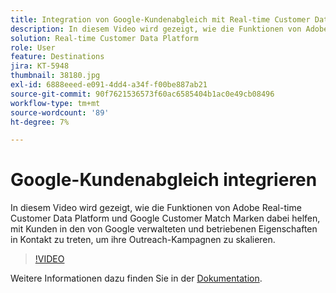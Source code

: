 ```yaml
---
title: Integration von Google-Kundenabgleich mit Real-time Customer Data Platform der Adobe
description: In diesem Video wird gezeigt, wie die Funktionen von Adobe Real-time Customer Data Platform und Google Customer Match Marken dabei helfen, mit Kunden in den von Google verwalteten und betriebenen Eigenschaften in Kontakt zu treten, um ihre Outreach-Kampagnen zu skalieren.
solution: Real-time Customer Data Platform
role: User
feature: Destinations
jira: KT-5948
thumbnail: 38180.jpg
exl-id: 6888eeed-e091-4dd4-a34f-f00be887ab21
source-git-commit: 90f7621536573f60ac6585404b1ac0e49cb08496
workflow-type: tm+mt
source-wordcount: '89'
ht-degree: 7%

---
```


# Google-Kundenabgleich integrieren

In diesem Video wird gezeigt, wie die Funktionen von Adobe Real-time Customer Data Platform und Google Customer Match Marken dabei helfen, mit Kunden in den von Google verwalteten und betriebenen Eigenschaften in Kontakt zu treten, um ihre Outreach-Kampagnen zu skalieren.

>[!VIDEO](https://video.tv.adobe.com/v/38180?quality=12&learn=on)

Weitere Informationen dazu finden Sie in der [Dokumentation](https://experienceleague.adobe.com/docs/experience-platform/destinations/catalog/advertising/google-customer-match.html).
